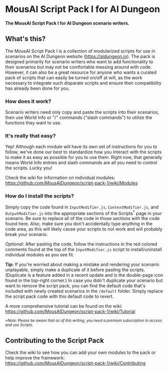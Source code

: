 # MousAI Script Pack I for AI Dungeon
**The MousAI Script Pack I for AI Dungeon scenario writers.**
## What's this?
The MousAI Script Pack I is a collection of modularized scripts for use in scenarios on the AI Dungeon website (https://aidungeon.io). The pack is designed primarily for scenario writers who want to add functionality to their scenarios but may not be comfortable messing around with code. However, it can also be a great resource for anyone who wants a curated pack of scripts that can easily be turned on/off at will, as the work necessary to integrate such disparate scripts and ensure their compatibility has already been done for you.
### How does it work?
Scenario writers need only copy and paste the scripts into their scenarios, then use World Info or "/" commands ("slash commands") to utilize the functions they want to use.
### It's really that easy?
Yep! Although each module will have its own set of instructions for you to follow, we've done our best to standardize how you interact with the scripts to make it as easy as possible for you to use them. Right now, that generally means World Info entries and slash commands are all you need to control the scripts. Lucky you!

Check the wiki for information on individual modules:<br />
https://github.com/MousAIDungeon/script-pack-1/wiki/Modules
### How do I install the scripts?
Simply copy the code found in `InputModifier.js`, `ContextModifier.js`, and `OutputModifier.js` into the appropriate sections of the Scripts<sup>\*</sup> page in your scenario. Be sure to replace all of the code in those sections with the code found here. Also, make sure you don't accidentally type anything in the code area, as this will likely cause your scripts to not work and will probably break your scenario.

*Optional:* After pasting the code, follow the instructions in the red colored comments found at the top of the `InputModifier.js` script to install/uninstall individual modules as you see fit.

**Tip:** If you're worried about making a mistake and rendering your scenario unplayable, simply make a duplicate of it before pasting the scripts. (Duplicate is a feature added in a recent update and is the double-page icon found in the top-right corner.) In case you didn't duplicate your scenario but want to remove the script pack, you can find the default code that's included with newly created scenarios in the `/default` folder. Simply replace the script pack code with this default code to revert.

A more comprehensive tutorial can be found on the wiki:<br />
https://github.com/MousAIDungeon/script-pack-1/wiki/Tutorial

<sub>*\*Note: Please be aware that as of this writing, you need a premium subscription to access and use Scripts.*</sub>
## Contributing to the Script Pack
Check the wiki to see how you can add your own modules to the pack or help improve the framework:<br />
https://github.com/MousAIDungeon/script-pack-1/wiki/Contributing
